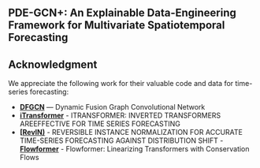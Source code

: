 ## PDE-GCN+: An Explainable Data-Engineering Framework for Multivariate Spatiotemporal Forecasting














##  Acknowledgment

We appreciate the following work for their valuable code and data for time-series forecasting:

- **[DFGCN](https://github.com/junjieyePhD/DFGCN/tree/main)** — Dynamic Fusion Graph Convolutional Network
- **[iTransformer](https://github.com/thuml/iTransformer)** - ITRANSFORMER: INVERTED TRANSFORMERS AREEFFECTIVE FOR TIME SERIES FORECASTING
- **[[RevIN)](https://github.com/ts-kim/RevIN)** - REVERSIBLE INSTANCE NORMALIZATION FOR ACCURATE TIME-SERIES FORECASTING AGAINST DISTRIBUTION SHIFT
-**[Flowformer](https://github.com/thuml/Flowformer)** - Flowformer: Linearizing Transformers with Conservation Flows
